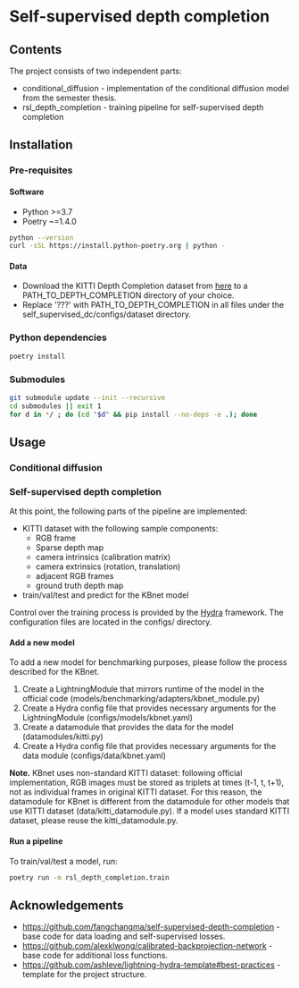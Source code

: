 # Self-supervised depth completion

## Contents

The project consists of two independent parts:

- conditional_diffusion - implementation of the conditional diffusion model from the semester thesis.
- rsl_depth_completion - training pipeline for self-supervised depth completion

## Installation

### Pre-requisites

#### Software

- Python >=3.7
- Poetry ~=1.4.0

```bash
python --version
curl -sSL https://install.python-poetry.org | python -
```

#### Data

- Download the KITTI Depth Completion dataset from [here](https://www.cvlibs.net/datasets/kitti/eval_depth.php?benchmark=depth_completion) to a PATH_TO_DEPTH_COMPLETION directory of your choice.
- Replace '???' with PATH_TO_DEPTH_COMPLETION in all files under the self_supervised_dc/configs/dataset directory.

### Python dependencies

```bash
poetry install
```

### Submodules

```bash
git submodule update --init --recursive
cd submodules || exit 1
for d in */ ; do (cd "$d" && pip install --no-deps -e .); done
```

## Usage

### Conditional diffusion

### Self-supervised depth completion

At this point, the following parts of the pipeline are implemented:

- KITTI dataset with the following sample components:
  - RGB frame
  - Sparse depth map
  - camera intrinsics (calibration matrix)
  - camera extrinsics (rotation, translation)
  - adjacent RGB frames
  - ground truth depth map
- train/val/test and predict for the KBnet model

Control over the training process is provided by the [Hydra](https://hydra.cc/) framework. The configuration files are located in the configs/ directory.

#### Add a new model

To add a new model for benchmarking purposes, please follow the process described for the KBnet.

1. Create a LightningModule that mirrors runtime of the model in the official code (models/benchmarking/adapters/kbnet_module.py)
2. Create a Hydra config file that provides necessary arguments for the LightningModule (configs/models/kbnet.yaml)
3. Create a datamodule that provides the data for the model (datamodules/kitti.py)
4. Create a Hydra config file that provides necessary arguments for the data module (configs/data/kbnet.yaml)

**Note.** KBnet uses non-standard KITTI dataset: following official implementation, RGB images must be stored as triplets at times (t-1, t, t+1), not as individual frames in original KITTI dataset. For this reason, the datamodule for KBnet is different from the datamodule for other models that use KITTI dataset (data/kitti_datamodule.py). If a model uses standard KITTI dataset, please reuse the kitti_datamodule.py.

#### Run a pipeline

To train/val/test a model, run:

```bash
poetry run -m rsl_depth_completion.train
```

## Acknowledgements

- https://github.com/fangchangma/self-supervised-depth-completion - base code for data loading and self-supervised losses.
- https://github.com/alexklwong/calibrated-backprojection-network - base code for additional loss functions.
- https://github.com/ashleve/lightning-hydra-template#best-practices - template for the project structure.